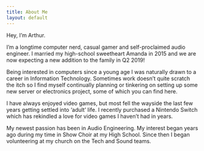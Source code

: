 ```yaml
---
title: About Me
layout: default
---
```


Hey, I’m Arthur.

I’m a longtime computer nerd, casual gamer and self-proclaimed audio engineer. I married my high-school sweetheart Amanda in 2015 and we are now expecting a new addition to the family in Q2 2019!

Being interested in computers since a young age I was naturally drawn to a career in Information Technology. Sometimes work doesn’t quite scratch the itch so I find myself continually planning or tinkering on setting up some new server or electronics project, some of which you can find here.

I have always enjoyed video games, but most fell the wayside the last few years getting settled into ‘adult’ life. I recently purchased a Nintendo Switch which has rekindled a love for video games I haven’t had in years.

My newest passion has been in Audio Engineering. My interest began years ago during my time in Show Choir at my High School. Since then I began volunteering at my church on the Tech and Sound teams.


